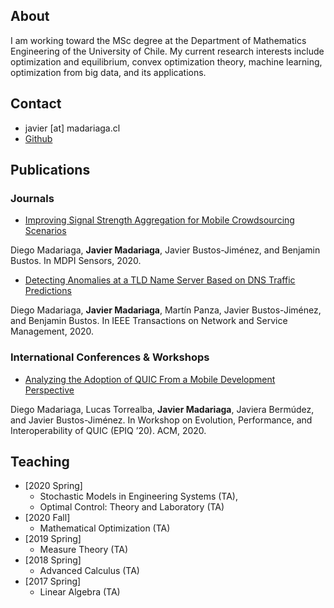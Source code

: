 ## About

I am working toward the MSc degree at the Department of Mathematics Engineering of the University of Chile. My current research interests include optimization and equilibrium, convex optimization theory, machine learning, optimization from big data, and its applications.

## Contact

* javier [at] madariaga.cl
* [Github](https://github.com/jmadariagar)

## Publications

### Journals

* [Improving Signal Strength Aggregation for Mobile Crowdsourcing Scenarios](https://www.mdpi.com/1424-8220/21/4/1084/htm)

Diego Madariaga, **Javier Madariaga**, Javier Bustos-Jiménez, and Benjamin Bustos. In MDPI Sensors, 2020.
* [Detecting Anomalies at a TLD Name Server Based on DNS Traffic Predictions]()

Diego Madariaga, **Javier Madariaga**, Martín Panza, Javier Bustos-Jiménez, and Benjamin Bustos. In IEEE Transactions on Network and Service Management, 2020.

### International Conferences & Workshops

* [Analyzing the Adoption of QUIC From a Mobile Development Perspective](https://dl.acm.org/doi/abs/10.1145/3405796.3405830)

Diego Madariaga, Lucas Torrealba, **Javier Madariaga**, Javiera Bermúdez, and Javier Bustos-Jiménez. In Workshop on Evolution, Performance, and Interoperability of QUIC (EPIQ ’20). ACM, 2020.

## Teaching

* [2020 Spring] 
    * Stochastic Models in Engineering Systems (TA), 
    * Optimal Control: Theory and Laboratory (TA)
* [2020 Fall] 
    * Mathematical Optimization (TA)
* [2019 Spring] 
    * Measure Theory (TA)
* [2018 Spring] 
    * Advanced Calculus (TA)
* [2017 Spring] 
    * Linear Algebra (TA)
